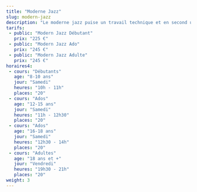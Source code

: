 ```yaml
---
title: "Moderne Jazz"
slug: modern-jazz
description: "Le moderne jazz puise un travail technique et en second un travail rythmique.<br>En moderne jazz nous avons une plus grande liberté du corps. <br>La singularité de cette danse réside dans ce mélange surprenant entre l'énergie, la décontraction et le bien-être.<br>Cette danse s'adresse a tout ceux qui souhaitent libérer leur esprit, leurs tensions et ressentir la musique."
tarifs:
 - public: "Modern Jazz Débutant"
   prix: "225 €"
 - public: "Modern Jazz Ado"
   prix: "245 €"
 - public: "Modern Jazz Adulte"
   prix: "245 €"
horaires4:
 - cours: "Débutants"
   age: "8-10 ans"
   jour: "Samedi"
   heures: "10h - 11h"
   places: "20"
 - cours: "Ados"
   age: "12-15 ans"
   jour: "Samedi"
   heures: "11h - 12h30"
   places: "20"
 - cours: "Ados"
   age: "16-18 ans"
   jour: "Samedi"
   heures: "12h30 - 14h"
   places: "20"
 - cours: "Adultes"
   age: "18 ans et +"
   jour: "Vendredi"
   heures: "19h30 - 21h"
   places: "20"
weight: 3
---
```

